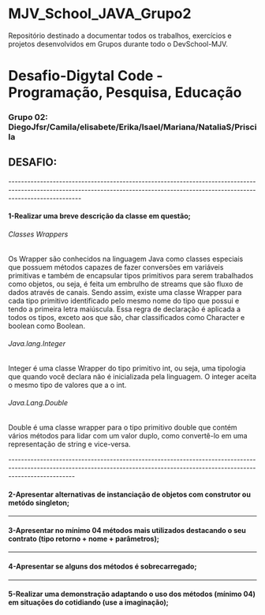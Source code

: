 # MJV_School_JAVA_Grupo2
Repositório destinado a documentar todos os trabalhos, exercícios e projetos desenvolvidos em Grupos durante todo o DevSchool-MJV.
<h1> Desafio-Digytal Code - Programação, Pesquisa, Educação </h1>
<h3>Grupo 02: DiegoJfsr/Camila/elisabete/Erika/Isael/Mariana/NataliaS/Priscila</h3>
<h2>DESAFIO:</h2>
-----------------------------------------------------------------------------------------------------------------------------------------------------------------------------------
<h4>1-Realizar uma breve descrição da classe em questão;</h4>
<h6>Classes Wrappers</h6>
<p> 
 Os Wrapper são conhecidos na linguagem Java como classes especiais que possuem métodos capazes de fazer conversões em variáveis primitivas e também de encapsular tipos primitivos para serem trabalhados como objetos, ou seja, é feita um embrulho de streams que são fluxo de dados através de canais.
Sendo assim, existe uma classe Wrapper para cada tipo primitivo identificado pelo mesmo nome do tipo que possui e tendo a primeira letra maiúscula. Essa regra de declaração é aplicada a todos os tipos, exceto aos que são, char classificados como Character e boolean como Boolean. 
</p>
<h6>Java.lang.Integer</h6>
<p>
  Integer é uma classe Wrapper do tipo primitivo int, ou seja, uma tipologia que quando você declara não é inicializada pela linguagem. O integer aceita o mesmo tipo de valores que a o int.
</p>
<h6>Java.Lang.Double</h6>
<p>
  Double é uma classe wrapper para o tipo primitivo double que contém vários métodos para lidar com um valor duplo, como convertê-lo em uma representação de string e vice-versa.
</p>
---------------------------------------------------------------------------------------------------------------------------------------------------------------------------------
<h4>2-Apresentar alternativas de instanciação de objetos com construtor ou metódo singleton;</h4>

---------------------------------------------------------------------------------------------------------------------------------------------------------------------------------
<h4>3-Apresentar no mínimo 04 métodos mais utilizados destacando o seu contrato (tipo retorno + nome + parâmetros);</h4>

---------------------------------------------------------------------------------------------------------------------------------------------------------------------------------
<h4>4-Apresentar se alguns dos métodos é sobrecarregado;</h4>

---------------------------------------------------------------------------------------------------------------------------------------------------------------------------------
<h4>5-Realizar uma demonstração adaptando o uso dos métodos (mínimo 04) em situações do cotidiando (use a imaginação);</h4>


